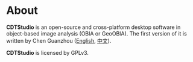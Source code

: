 About
======

**CDTStudio** is an open-source and cross-platform desktop software in object-based image analysis (OBIA or GeoOBIA). The first version of it is written by Chen Guanzhou ([English](https://github.com/chenguanzhou), [中文](http://www.chenguanzhou.com/about)).

**CDTStudio** is licensed by GPLv3.